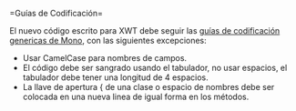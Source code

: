 <!--
Coding Guidelines

New code written for XWT should follow the generic Mono Coding Guidelines, with the following exceptions:

use camelCase for field names
code must be indented using tabs, not spaces, and tabs have a width equal to 4 spaces
the opening brace { of a class or namespace should be put on a new line, like methods
lines should be wrapped to 120 chars, not 80
-->

=Guías de Codificación=

El nuevo código escrito para XWT debe seguir las
[guías de codificación genericas de Mono](http://www.mono-project.com/Coding_Guidelines),
con las siguientes excepciones:

* Usar CamelCase para nombres de campos.
* El código debe ser sangrado usando el tabulador, no usar espacios, el tabulador debe tener una longitud de 4 espacios.
* La llave de apertura { de una clase o espacio de nombres debe ser colocada en una nueva linea de igual forma en los
métodos.




